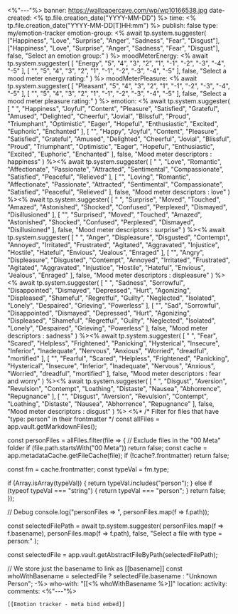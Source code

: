 <%"---"%>
banner: https://wallpapercave.com/wp/wp10166538.jpg
date-created: <% tp.file.creation_date("YYYY-MM-DD") %>
time: <% tp.file.creation_date("YYYY-MM-DD[T]HH:mm") %>
publish: false
type: my/emotion-tracker
emotion-group: <% await tp.system.suggester(
  ["Happiness", "Love", "Surprise", "Anger", "Sadness", "Fear", "Disgust"],
  ["Happiness", "Love", "Surprise", "Anger", "Sadness", "Fear", "Disgust"],
  false, "Select an emotion group:"
) %>
moodMeterEnergy: <% await tp.system.suggester(
  [
    "Energy",
    "5",
    "4",
    "3",
    "2",
    "1",
    "-1",
    "-2",
    "-3",
    "-4",
    "-5"
  ],
  [
    "",
    "5",
    "4",
    "3",
    "2",
    "1",
    "-1",
    "-2",
    "-3",
    "-4",
    "-5"
  ],
  false, "Select a mood meter energy rating:"
) %>
moodMeterPleasure: <% await tp.system.suggester(
  [
    "Pleasant",
    "5",
    "4",
    "3",
    "2",
    "1",
    "-1",
    "-2",
    "-3",
    "-4",
    "-5"
  ],
  [
    "",
    "5",
    "4",
    "3",
    "2",
    "1",
    "-1",
    "-2",
    "-3",
    "-4",
    "-5"
  ],
  false, "Select a mood meter pleasure rating:"
) %>
emotion: <% await tp.system.suggester(
  [ " ", "Happiness", "Joyful", "Content", "Pleasure", "Satisfied", "Grateful", "Amused", "Delighted", "Cheerful", "Jovial", "Blissful", "Proud", "Triumphant", "Optimistic", "Eager", "Hopeful", "Enthusiastic", "Excited", "Euphoric", "Enchanted" ],
  [ "", "Happy", "Joyful", "Content", "Pleasure", "Satisfied", "Grateful", "Amused", "Delighted", "Cheerful", "Jovial", "Blissful", "Proud", "Triumphant", "Optimistic", "Eager", "Hopeful", "Enthusiastic", "Excited", "Euphoric", "Enchanted" ],
  false, "Mood meter descriptors : happiness"
) %><% await tp.system.suggester(
  [ " ", "Love", "Romantic", "Affectionate", "Passionate", "Attracted", "Sentimental", "Compassionate", "Satisfied", "Peaceful", "Relieved" ],
  [ "", "Loving", "Romantic", "Affectionate", "Passionate", "Attracted", "Sentimental", "Compassionate", "Satisfied", "Peaceful", "Relieved" ],
  false, "Mood meter descriptors : love"
) %><% await tp.system.suggester(
  [ " ", "Surprise", "Moved", "Touched", "Amazed", "Astonished", "Shocked", "Confused", "Perplexed", "Dismayed", "Disillusioned" ],
  [ "", "Surprised", "Moved", "Touched", "Amazed", "Astonished", "Shocked", "Confused", "Perplexed", "Dismayed", "Disillusioned" ],
  false, "Mood meter descriptors : surprise"
) %><% await tp.system.suggester(
  [ " ", "Anger", "Displeasure", "Disgusted", "Contempt", "Annoyed", "Irritated", "Frustrated", "Agitated", "Aggravated", "Injustice", "Hostile", "Hateful", "Envious", "Jealous", "Enraged" ],
  [ "", "Angry", "Displeasure", "Disgusted", "Contempt", "Annoyed", "Irritated", "Frustrated", "Agitated", "Aggravated", "Injustice", "Hostile", "Hateful", "Envious", "Jealous", "Enraged" ],
  false, "Mood meter descriptors : displeasure"
) %><% await tp.system.suggester(
  [ " ", "Sadness", "Sorrowful", "Disappointed", "Dismayed", "Depressed", "Hurt", "Agonizing", "Displeased", "Shameful", "Regretful", "Guilty", "Neglected", "Isolated", "Lonely", "Despaired", "Grieving", "Powerless" ],
  [ "", "Sad", "Sorrowful", "Disappointed", "Dismayed", "Depressed", "Hurt", "Agonizing", "Displeased", "Shameful", "Regretful", "Guilty", "Neglected", "Isolated", "Lonely", "Despaired", "Grieving", "Powerless" ],
  false, "Mood meter descriptors : sadness"
) %><% await tp.system.suggester(
  [ " ", "Fear", "Scared", "Helpless", "Frightened", "Panicking", "Hysterical", "Insecure", "Inferior", "Inadequate", "Nervous", "Anxious", "Worried", "dreadful", "mortified" ],
  [ "", "Fearful", "Scared", "Helpless", "Frightened", "Panicking", "Hysterical", "Insecure", "Inferior", "Inadequate", "Nervous", "Anxious", "Worried", "dreadful", "mortified" ],
  false, "Mood meter descriptors : fear and worry"
) %><% await tp.system.suggester(
  [ " ", "Disgust", "Aversion", "Revulsion", "Contempt", "Loathing", "Distaste", "Nausea", "Abhorrence", "Repugnance" ],
  [ "", "Disgust", "Aversion", "Revulsion", "Contempt", "Loathing", "Distaste", "Nausea", "Abhorrence", "Repugnance" ],
  false, "Mood meter descriptors : disgust"
) %>
<%*
/* Filter for files that have "type: person" in their frontmatter */
const allFiles = app.vault.getMarkdownFiles();

const personFiles = allFiles.filter(file => {
    // Exclude files in the "00 Meta" folder 
  if (file.path.startsWith("00 Meta")) return false;
  const cache = app.metadataCache.getFileCache(file);
  if (!cache?.frontmatter) return false;

  const fm = cache.frontmatter;
  const typeVal = fm.type; 

  if (Array.isArray(typeVal)) {
    return typeVal.includes("person");
  } else if (typeof typeVal === "string") {
    return typeVal === "person";
  }
  return false;
});

// Debug
console.log("personFiles => ", personFiles.map(f => f.path));

const selectedFilePath = await tp.system.suggester(
  personFiles.map(f => f.basename),
  personFiles.map(f => f.path),
  false,
  "Select a file with type = person:"
);

const selectedFile = app.vault.getAbstractFileByPath(selectedFilePath);

// We store just the basename to link as [[basename]]
const whoWithBasename = selectedFile ? selectedFile.basename : "Unknown Person";
-%>
who-with: "[[<% whoWithBasename %>]]"
location: 
activity: 
comments: 
<%"---"%>

```meta-bind-embed
[[Emotion tracker - meta bind embed]]
```